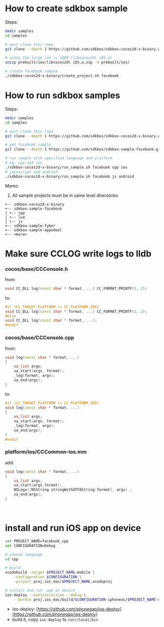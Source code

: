 # How to create sdkbox sample

Steps:

~~~bash
mkdir samples
cd samples

# must clone this repo
git clone --depth 1 https://github.com/sdkbox/sdkbox-cocos2d-x-binary.git

# unzip the large lib >= 100M (libcocos2d\ iOS.a)
unzip prebuilt/ios/libcocos2d\ iOS.a.zip -d prebuilt/ios/

# create facebook sample
./sdkbox-cocos2d-x-binary/create_project.sh facebook
~~~

# How to run sdkbox samples

Steps:

~~~bash
mkdir samples
cd samples

# must clone this repo
git clone --depth 1 https://github.com/sdkbox/sdkbox-cocos2d-x-binary.git

# get facebook sample
git clone --depth 1 https://github.com/sdkbox/sdkbox-sample-facebook.git

# run sample with specified language and platform
# eg: cpp and ios
./sdkbox-cocos2d-x-binary/run_sample.sh facebook cpp ios
# javascript and android
./sdkbox-cocos2d-x-binary/run_sample.sh facebook js android

~~~

Memo:

1.  All sample projects must be in same level directories

~~~
+-- sdkbox-cocos2d-x-binary
+-- sdkbox-sample-facebook
| +-- cpp
| +-- lua
| \-- js
+-- sdkbox-sample-fyber
+-- sdkbox-sample-appodeal
+-- <more>
~~~

# Make sure CCLOG write logs to lldb

### cocos/base/CCConsole.h

from:

~~~cpp
void CC_DLL log(const char * format, ...) CC_FORMAT_PRINTF(1, 2);
~~~

to:

~~~cpp
#if (CC_TARGET_PLATFORM != CC_PLATFORM_IOS)
void CC_DLL log(const char * format, ...) CC_FORMAT_PRINTF(1, 2);
#else
void CC_DLL log(const char * format, ...);
#endif
~~~


### cocos/base/CCConsole.cpp

from:

~~~cpp
void log(const char * format, ...)
{
    va_list args;
    va_start(args, format);
    _log(format, args);
    va_end(args);
}
~~~

to:

~~~cpp
#if (CC_TARGET_PLATFORM != CC_PLATFORM_IOS)
void log(const char * format, ...)
{
    va_list args;
    va_start(args, format);
    _log(format, args);
    va_end(args);
}
#endif
~~~


### platform/ios/CCCommon-ios.mm

add:

~~~cpp
void log(const char * format, ...)
{
    va_list args;
    va_start(args,format);
    NSLogv([NSString stringWithUTF8String:format], args) ;
    va_end(args);
}
~~~

<br/>

# install and run iOS app on device

~~~bash
set PROJECT_NAME=facebook_cpp
set CONFIGURATION=Debug

# choose language
cd cpp

# build
xcodebuild -target $PROJECT_NAME-mobile \
    -configuration $CONFIGURATION \
    -project proj.ios_mac/$PROJECT_NAME.xcodeproj

# install and run .app on device
ios-deploy --noninteractive --debug \
    --bundle proj.ios_mac/build/$CONFIGURATION-iphoneos/$PROJECT_NAME-mobile.app
~~~

- ios-deploy: [https://github.com/phonegap/ios-deploy](https://github.com/phonegap/ios-deploy)
- build it, copy `ios-deploy` to `/usr/local/bin`

